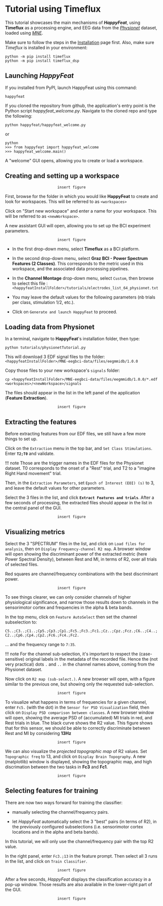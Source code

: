 

# Tutorial using Timeflux

This tutorial showcases the main mechanisms of ***HappyFeat***, using **Timeflux** as a processing engine, and EEG data from the *[Physionet](https://physionet.org/content/eegmmidb/1.0.0/)* dataset, loaded using *[MNE](https://mne.tools/stable/generated/mne.datasets.eegbci.load_data.html)*.

Make sure to follow the steps in the [Installation](install.md) page first. Also, make sure *Timeflux* is installed in your environment:

```shell
python -m pip install timeflux
python -m pip install timeflux_dsp
```

## Launching *HappyFeat*

If you installed from PyPI, launch HappyFeat using this command:

```shell
happyfeat
```

If you cloned the repository from github, the application's entry point is the Python script *happyfeat_welcome.py*. Navigate to the cloned repo and type the following:

```shell
python happyfeat/happyfeat_welcome.py
```

or

```shell
python
>>> from happyfeat import happyfeat_welcome
>>> happyfeat_welcome.main()
```

A "welcome" GUI opens, allowing you to create or load a workspace.

## Creating and setting up a workspace 

```shell
						insert figure
```

First, browse for the folder in which you would like **HappyFeat** to create and look for workspaces. This will be referred to as `<workspaces>`

Click on "Start new workspace" and enter a name for your workspace. This will be referred to as `<newWorkspace>`.

A new assistant GUI will open, allowing you to set up the BCI experiment parameters. 

```shell
						insert figure
```

- In the first drop-down menu, select **Timeflux** as a BCI platform.

- In the second drop-down menu, select **Graz BCI - Power Spectrum Features (2 Classes)**. This corresponds to the metric used in this workspace, and the associated data processing pipelines.

- In the **Channel Montage** drop-down menu, select `Custom`, then browse to select this file :
`<happyfeatInstallFolder>/tutorials/electrodes_list_64_physionet.txt`

- You may leave the default values for the following parameters (nb trials per class, stimulation 1/2, etc.).

- Click on `Generate and launch HappyFeat` to proceed.


## Loading data from Physionet
In a terminal, navigate to **HappyFeat**'s installation folder, then type:

```shell
python tutorials/physionetTutorial.py
```

This will download 3 EDF signal files to the folder: `<happyfeatInstallFolder>/MNE-eegbci-data/files/eegmmidb/1.0.0`

Copy those files to your new workspace's `signals` folder:

```shell
cp <happyfeatInstallFolder>/MNE-eegbci-data/files/eegmmidb/1.0.0/*.edf <workspaces>/<newWorkspace>/signals
```

The files should appear in the list in the left panel of the application (**Feature Extraction**).


```shell
						insert figure
```

## Extracting the features

Before extracting features from our EDF files, we still have a few more things to set up.

Click on the `Extraction` menu in the top bar, and `Set Class Stimulations`. Enter **`T2;T0`** and validate.

!!! note
	Those are the trigger names in the EDF files for the Physionet dataset. T0 corresponds to the onset of a "Rest" trial, and T2 to a "imagine Right Hand movement" trial.

Then, in the `Extraction Parameters`, set `Epoch of Interest (EOI) (s)` to 3, and leave the default values for other parameters.

Select the 3 files in the list, and click **`Extract Features and trials`**. After a few seconds of processing, the extracted files should appear in the list in the central panel of the GUI.


```shell
						insert figure
```

## Visualizing metrics

Select the 3 "SPECTRUM" files in the list, and click on `Load files for analysis`, then on `Display Frequency-channel R2 map`. A browser window will open showing the discriminant power of the extracted metric (here Power Spectral Density), between Rest and MI, in terms of R2, over all trials of selected files. 

Red squares are channel/frequency combinations with the best discriminant power. 

```shell
						insert figure

```

To see things clearer, we can only consider channels of higher physiological significance, and narrow those results down to channels in the sensorimotor cortex and frequencies in the alpha & beta bands.

In the top menu, click on `Feature AutoSelect` then set the channel subselection to:

`C5..;C3..;C1..;Cp5.;Cp3.;Cp1.;Fc5.;Fc3.;Fc1.;Cz..;Cpz.;Fcz.;C6..;C4..;C2..;Cp6.;Cp4.;Cp2.;Fc6.;Fc4.;Fc2.`

... and the frequency range to `7:35`. 

!!! note
	For the channel sub-selection, it's important to respect the (case-sensitive)  original labels in the metadata of the recorded file. Hence the (not very practical) dots `.` and `..` in the channel names above, coming from the Physionet dataset. 

Now click on `R2 map (sub-select.)`. A new browser will open, with a figure similar to the previous one, but showing only the requested sub-selection.


```shell
						insert figure
```

To visualize what happens in terms of frequencies for a given channel, enter `Fc5.` (with the dot) in the `Sensor for PSD Visualization` field, then click on `Display PSD comparison between classes`. A new browser window will open, showing the average PSD of (accumulated) MI trials in red, and Rest trials in blue. The black curve shows the R2 value. This figure shows that for this sensor, we should be able to correctly discriminate between Rest and MI by considering **13Hz**

```shell
						insert figure
```

We can also visualize the *projected topographic map* of R2 values. Set `Topographic freq` to 13, and click on `Display Brain Topography`. A new (matplotlib) window is displayed, showing the topographic map, and high discrimation between the two tasks in **Fc3** and **Fc1**.


```shell
						insert figure
```

##  Selecting features for training

There are now two ways forward for training the classifier:

- manually selecting the channel/frequency pairs.

- let *HappyFeat* automatically select the 3 "best" pairs (in terms of R2), in the previously configured subselections (i.e. sensorimotor cortex locations and in the alpha and beta bands).

In this tutorial, we will only use the channel/frequency pair with the top R2 value.

In the right panel, enter `Fc3.;13` in the feature prompt. Then select all 3 runs in the list, and click on `Train Classifier`.

```shell
						insert figure
```

After a few seconds, *HappyFeat* displays the classification accuracy in a pop-up window. Those results are also available in the lower-right part of the GUI.
 
```shell
						insert figure
```

